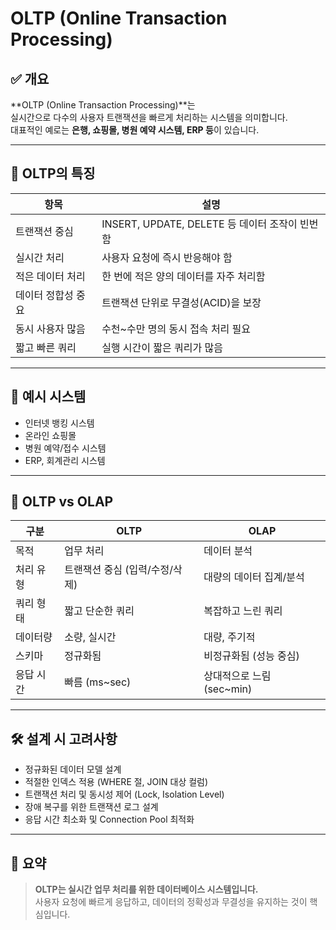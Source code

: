 # OLTP (Online Transaction Processing)

## ✅ 개요

**OLTP (Online Transaction Processing)**는  
실시간으로 다수의 사용자 트랜잭션을 빠르게 처리하는 시스템을 의미합니다.  
대표적인 예로는 **은행, 쇼핑몰, 병원 예약 시스템, ERP 등**이 있습니다.

---

## 🔄 OLTP의 특징

| 항목 | 설명 |
|------|------|
| 트랜잭션 중심 | INSERT, UPDATE, DELETE 등 데이터 조작이 빈번함 |
| 실시간 처리 | 사용자 요청에 즉시 반응해야 함 |
| 적은 데이터 처리 | 한 번에 적은 양의 데이터를 자주 처리함 |
| 데이터 정합성 중요 | 트랜잭션 단위로 무결성(ACID)을 보장 |
| 동시 사용자 많음 | 수천~수만 명의 동시 접속 처리 필요 |
| 짧고 빠른 쿼리 | 실행 시간이 짧은 쿼리가 많음 |

---

## 🧾 예시 시스템

- 인터넷 뱅킹 시스템
- 온라인 쇼핑몰
- 병원 예약/접수 시스템
- ERP, 회계관리 시스템

---

## 🧠 OLTP vs OLAP

| 구분 | OLTP | OLAP |
|------|------|------|
| 목적 | 업무 처리 | 데이터 분석 |
| 처리 유형 | 트랜잭션 중심 (입력/수정/삭제) | 대량의 데이터 집계/분석 |
| 쿼리 형태 | 짧고 단순한 쿼리 | 복잡하고 느린 쿼리 |
| 데이터량 | 소량, 실시간 | 대량, 주기적 |
| 스키마 | 정규화됨 | 비정규화됨 (성능 중심) |
| 응답 시간 | 빠름 (ms~sec) | 상대적으로 느림 (sec~min) |

---

## 🛠 설계 시 고려사항

- 정규화된 데이터 모델 설계
- 적절한 인덱스 적용 (WHERE 절, JOIN 대상 컬럼)
- 트랜잭션 처리 및 동시성 제어 (Lock, Isolation Level)
- 장애 복구를 위한 트랜잭션 로그 설계
- 응답 시간 최소화 및 Connection Pool 최적화

---

## 📌 요약

> **OLTP는 실시간 업무 처리를 위한 데이터베이스 시스템입니다.**  
> 사용자 요청에 빠르게 응답하고, 데이터의 정확성과 무결성을 유지하는 것이 핵심입니다.
